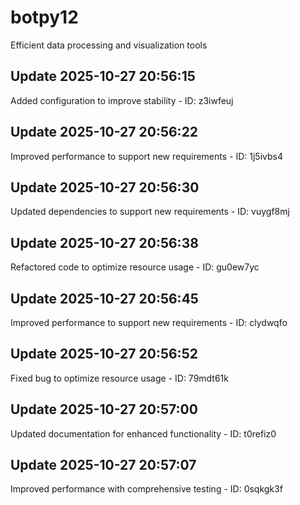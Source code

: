 # botpy12
Efficient data processing and visualization tools

## Update 2025-10-27 20:56:15
Added configuration to improve stability - ID: z3iwfeuj


## Update 2025-10-27 20:56:22
Improved performance to support new requirements - ID: 1j5ivbs4


## Update 2025-10-27 20:56:30
Updated dependencies to support new requirements - ID: vuygf8mj


## Update 2025-10-27 20:56:38
Refactored code to optimize resource usage - ID: gu0ew7yc


## Update 2025-10-27 20:56:45
Improved performance to support new requirements - ID: clydwqfo


## Update 2025-10-27 20:56:52
Fixed bug to optimize resource usage - ID: 79mdt61k


## Update 2025-10-27 20:57:00
Updated documentation for enhanced functionality - ID: t0refiz0


## Update 2025-10-27 20:57:07
Improved performance with comprehensive testing - ID: 0sqkgk3f

